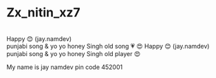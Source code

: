# Zx_nitin_xz7
<br>
Happy 😊
(jay.namdev)
<br>
punjabi song & yo yo honey Singh old song 💗 😍 
Happy 😊
(jay.namdev)
punjabi song & yo yo honey Singh old player 😍 
<p>My name is jay namdev  pin code 452001 </p>
